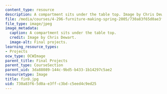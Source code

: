 ```yaml
---
content_type: resource
description: A compartment sits under the table top. Image by Chris Dewart.
file: /media/courses/4-296-furniture-making-spring-2005/730a83f65d0ae3ffc3bdc5eed4c9ed25_fin9.jpg
file_type: image/jpeg
image_metadata:
  caption: A compartment sits under the table top.
  credit: Image by Chris Dewart.
  image-alt: Final projects.
learning_resource_types:
- Projects
ocw_type: OCWImage
parent_title: Final Projects
parent_type: CourseSection
parent_uid: 3da88089-144c-9bd5-b433-1b14297c5ae2
resourcetype: Image
title: fin9.jpg
uid: 730a83f6-5d0a-e3ff-c3bd-c5eed4c9ed25
---
```

